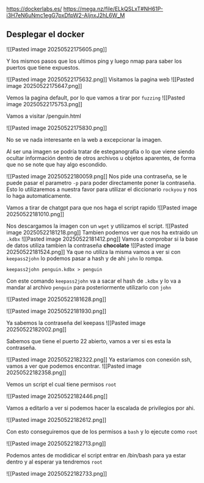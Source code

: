 https://dockerlabs.es/
https://mega.nz/file/ELkQSLxT#NH61P-i3H7eN6uNmc1egG7pxDfpW2-AljnxJ2hL6W_M

## Desplegar el docker

![[Pasted image 20250522175605.png]]

Y los mismos pasos que los ultimos ping y luego nmap para saber los puertos que tiene expuestos.

![[Pasted image 20250522175632.png]]
Visitamos la pagina web
![[Pasted image 20250522175647.png]]

Vemos la pagina default, por lo que vamos a tirar por `fuzzing`
![[Pasted image 20250522175753.png]]

Vamos a visitar /penguin.html

![[Pasted image 20250522175830.png]]

No se ve nada interesante en la web a excepcionar la imagen.

Al ser una imagen se podría tratar de esteganografía o lo que viene siendo ocultar información dentro de otros archivos u objetos aparentes, de forma que no se note que hay algo escondido.

![[Pasted image 20250522180059.png]]
Nos pide una contraseña, se le puede pasar el parametro `-p` para poder directamente poner la contraseña. Esto lo utilizaremos a nuestra favor para utilizar el diccionario `rockyou` y nos lo haga automaticamente.

Vamos a tirar de chatgpt para que nos haga el script rapido
![[Pasted image 20250522181010.png]]

Nos descargamos la imagen con un `wget` y utilizamos el script.
![[Pasted image 20250522181218.png]]
Tambien podemos ver que nos ha extraido un `.kdbx`
![[Pasted image 20250522181412.png]]
Vamos a comprobar si la base de datos utiliza tambien la contraseña **chocolate**
![[Pasted image 20250522181524.png]]
Ya que no utiliza la misma vamos a ver si con `keepass2john` lo podemos pasar a hash y de ahi `john` lo rompa.

`keepass2john penguin.kdbx > penguin`

Con este comando `keepass2john` va a sacar el hash de `.kdbx` y lo va a mandar al archivo `penguin` para posteriormente utilizarlo con `john`

![[Pasted image 20250522181628.png]]

![[Pasted image 20250522181930.png]]

Ya sabemos la contraseña del keepass
![[Pasted image 20250522182002.png]]

Sabemos que tiene el puerto 22 abierto, vamos a ver si es esta la contraseña.

![[Pasted image 20250522182322.png]]
Ya estariamos con conexión ssh, vamos a ver que podemos encontrar.
![[Pasted image 20250522182358.png]]

Vemos un script el cual tiene permisos `root`

![[Pasted image 20250522182446.png]]

Vamos a editarlo a ver si podemos hacer la escalada de privilegios por ahi.

![[Pasted image 20250522182612.png]]

Con esto conseguiremos que de los permisos a `bash` y lo ejecute como `root`

![[Pasted image 20250522182713.png]]

Podemos antes de modidicar el script entrar en /bin/bash para ya estar dentro y al esperar ya tendremos `root`

![[Pasted image 20250522182733.png]]
